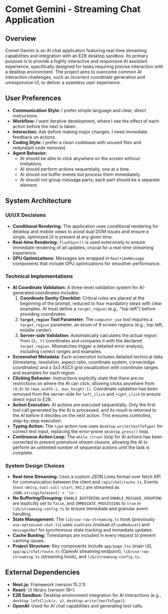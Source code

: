 # Comet Gemini - Streaming Chat Application

## Overview
Comet Gemini is an AI chat application featuring real-time streaming capabilities and integration with an E2B desktop sandbox. Its primary purpose is to provide a highly interactive and responsive AI assistant experience, specifically designed for tasks requiring precise interaction with a desktop environment. The project aims to overcome common AI interaction challenges, such as incorrect coordinate generation and unresponsive UI, to deliver a seamless user experience.

## User Preferences
- **Communication Style:** I prefer simple language and clear, direct instructions.
- **Workflow:** I want iterative development, where I see the effect of each action before the next is taken.
- **Interaction:** Ask before making major changes. I need immediate feedback on actions.
- **Coding Style:** I prefer a clean codebase with unused files and redundant code removed.
- **Agent Behavior:**
    - AI should be able to click anywhere on the screen without limitations.
    - AI should perform actions sequentially, one at a time.
    - AI should not buffer events but process them immediately.
    - AI should not group message parts; each part should be a separate element.

## System Architecture

### UI/UX Decisions
- **Conditional Rendering:** The application uses conditional rendering for desktop and mobile views to avoid dual DOM issues and ensure a single, optimized UI is present at any given time.
- **Real-time Rendering:** `flushSync()` is used extensively to ensure immediate rendering of all updates, crucial for a real-time streaming experience.
- **GPU Optimizations:** Messages are wrapped in `RealtimeMessage` components that include GPU optimizations for smoother performance.

### Technical Implementations
- **AI Coordinate Validation:** A three-level validation system for AI-generated coordinates includes:
    1.  **Coordinate Sanity Checklist:** Critical rules are placed at the beginning of the prompt, reduced to four mandatory steps with clear examples. AI must define a `target_region` (e.g., "top-left") before providing coordinates.
    2.  **`target_region` Tool Parameter:** The `computer_use` tool requires a `target_region` parameter, an enum of 9 screen regions (e.g., top-left, middle-center).
    3.  **Server-side Validation:** Automatically calculates the actual region from `[X, Y]` coordinates and compares it with the declared `target_region`. Mismatches trigger a detailed error analysis, including correct ranges and examples.
- **Screenshot Metadata:** Each screenshot includes detailed technical data (timestamp, resolution, aspect ratio, coordinate system, corner/edge coordinates) and a 3x3 ASCII grid visualization with coordinate ranges and examples for each region.
- **Clicking Behavior:** Instructions explicitly state that there are no restrictions on where the AI can click, allowing clicks anywhere from `(0,0)` to `(max_width-1, max_height-1)`. Coordinate validation has been removed from the server-side for `left_click` and `right_click` to ensure direct input to E2B.
- **Action Execution:** AI actions are executed sequentially. Only the first tool call generated by the AI is processed, and its result is returned to the AI before it decides on the next action. This ensures controlled, step-by-step execution.
- **Typing Action:** The `type` action now uses `desktop.write(textToType)` for correct text input, replacing the error-prone `desktop.press()` loop.
- **Continuous Action Loop:** The `while (true)` loop for AI actions has been corrected to prevent premature stream closure, allowing the AI to perform an unlimited number of sequential actions until the task is complete.

### System Design Choices
- **Real-time Streaming:** Uses a custom JSON Lines format over fetch API for communication between the client and `/api/chat/route.ts`. Events (`text-delta`, `tool-call-start`, etc.) are streamed as `JSON.stringify(event) + '\n'`.
- **No Buffering/Grouping:** `ENABLE_BUFFERING` and `ENABLE_MESSAGE_GROUPING` are explicitly set to `false`, and `IMMEDIATE_PROCESSING` to `true` in `lib/streaming-config.ts` to ensure immediate and granular event handling.
- **State Management:** The `lib/use-raw-streaming.ts` hook (previously `use-optimized-chat.ts`) uses `useState` (instead of `useReducer`) and `messagesRef` for synchronous state tracking and immediate updates.
- **Cache Busting:** Timestamps are included in every request to prevent caching issues.
- **Project Structure:** Key components include `app/page.tsx` (main UI), `app/api/chat/route.ts` (OpenAI streaming endpoint), `lib/use-raw-streaming.ts` (streaming hook), and `lib/streaming-config.ts`.

## External Dependencies
- **Next.js:** Framework (version 15.2.1)
- **React:** UI library (version 18+)
- **E2B Sandbox:** Desktop environment integration for AI interactions (e.g., `desktop.leftClick(x, y)`, `desktop.write(textToType)`).
- **OpenAI:** Used for AI chat capabilities and generating tool calls.